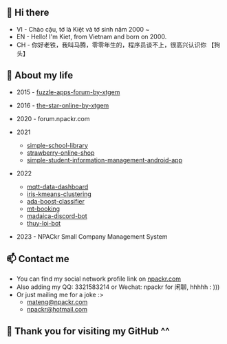 ## 👋 Hi there 

* VI - Chào cậu, tớ là Kiệt và tớ sinh năm 2000 ~
* EN - Hello! I'm Kiet, from Vietnam and born on 2000.
* CH - 你好老铁，我叫马腾，零零年生的，程序员谈不上，很高兴认识你 【狗头】

## 🔭 About my life

* 2015 - [fuzzle-apps-forum-by-xtgem](https://github.com/npackr/fuzzle-apps-forum-by-xtgem)
* 2016 - [the-star-online-by-xtgem](https://github.com/npackr/the-star-online-by-xtgem)
* 2020 - forum.npackr.com

* 2021
  * [simple-school-library](https://github.com/npackr/simple-school-library)
  * [strawberry-online-shop](https://github.com/npackr/strawberry-online-shop)
  * [simple-student-information-management-android-app](https://github.com/npackr/simple-student-information-management-android-app)
  
* 2022
  * [mqtt-data-dashboard](https://github.com/npackr/mqtt-data-dashboard)
  * [iris-kmeans-clustering](https://github.com/npackr/iris-kmeans-clustering)
  * [ada-boost-classifier](https://github.com/npackr/ada-boost-classifier)
  * [mt-booking](https://github.com/npackr/mt-booking)
  * [madaica-discord-bot](https://madaica.npackr.com)
  * [thuy-loi-bot](https://github.com/npackr/thuy-loi-bot)
* 2023 - NPACkr Small Company Management System
## 📫 Contact me
* You can find my social network profile link on [npackr.com](https://npackr.com)
* Also adding my QQ: 3321583214 or Wechat: npackr for 闲聊, hhhhh : )))
* Or just mailing me for a joke :>
  * [mateng@npackr.com](mailto:mateng@npackr.com)
  * [npackr@hotmail.com](mailto:npackr@hotmail.com) 

## 💖 Thank you for visiting my GitHub ^^

<!--
**npackr/npackr** is a ✨ _special_ ✨ repository because its `README.md` (this file) appears on your GitHub profile.

Here are some ideas to get you started:

- 🔭 I’m currently working on ...
- 🌱 I’m currently learning ...
- 👯 I’m looking to collaborate on ...
- 🤔 I’m looking for help with ...
- 💬 Ask me about ...
- 📫 How to reach me: ...
- 😄 Pronouns: ...
- ⚡ Fun fact: ...
-->
